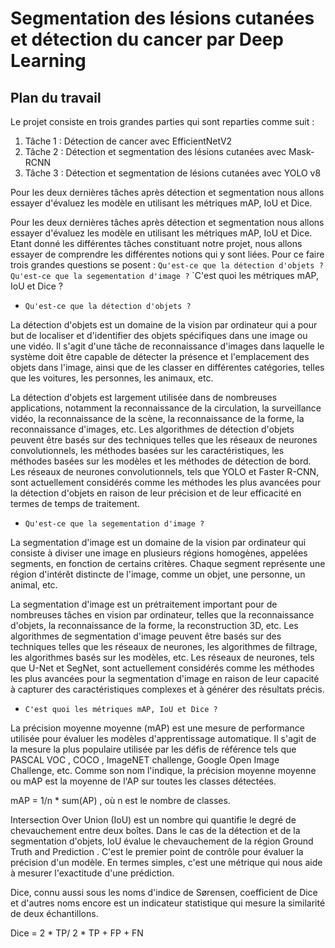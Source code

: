 # Segmentation des lésions cutanées et détection du cancer par Deep Learning

## Plan du travail

Le projet consiste en trois grandes parties qui sont reparties comme suit :

1. Tâche 1 : Détection de cancer avec EfficientNetV2
2. Tâche 2 : Détection et segmentation des lésions cutanées avec Mask-RCNN
3. Tâche 3 : Détection et segmentation de lésions cutanées avec YOLO v8

Pour les deux dernières tâches après détection et segmentation nous allons essayer d'évaluez les modèle en utilisant les métriques mAP, IoU et Dice.

Pour les deux dernières tâches après détection et segmentation nous allons essayer d'évaluez les modèle en utilisant les métriques mAP, IoU et Dice.
Etant donné les différentes tâches constituant notre projet, nous allons essayer de comprendre les différentes notions qui y sont liées. Pour ce faire trois grandes questions se posent : `Qu'est-ce que la détection d'objets ?` `Qu'est-ce que la segementation d'image ?` `C'est quoi les métriques mAP, IoU et Dice ?



*   `Qu'est-ce que la détection d'objets ?`

  La détection d'objets est un domaine de la vision par ordinateur qui a pour but de localiser et d'identifier des objets spécifiques dans une image ou une vidéo. Il s'agit d'une tâche de reconnaissance d'images dans laquelle le système doit être capable de détecter la présence et l'emplacement des objets dans l'image, ainsi que de les classer en différentes catégories, telles que les voitures, les personnes, les animaux, etc.

  La détection d'objets est largement utilisée dans de nombreuses applications, notamment la reconnaissance de la circulation, la surveillance vidéo, la reconnaissance de la scène, la reconnaissance de la forme, la reconnaissance d'images, etc. Les algorithmes de détection d'objets peuvent être basés sur des techniques telles que les réseaux de neurones convolutionnels, les méthodes basées sur les caractéristiques, les méthodes basées sur les modèles et les méthodes de détection de bord. Les réseaux de neurones convolutionnels, tels que YOLO et Faster R-CNN, sont actuellement considérés comme les méthodes les plus avancées pour la détection d'objets en raison de leur précision et de leur efficacité en termes de temps de traitement.

*   `Qu'est-ce que la segementation d'image ?`

  La segmentation d'image est un domaine de la vision par ordinateur qui consiste à diviser une image en plusieurs régions homogènes, appelées segments, en fonction de certains critères. Chaque segment représente une région d'intérêt distincte de l'image, comme un objet, une personne, un animal, etc.

  La segmentation d'image est un prétraitement important pour de nombreuses tâches en vision par ordinateur, telles que la reconnaissance d'objets, la reconnaissance de la forme, la reconstruction 3D, etc. Les algorithmes de segmentation d'image peuvent être basés sur des techniques telles que les réseaux de neurones, les algorithmes de filtrage, les algorithmes basés sur les modèles, etc. Les réseaux de neurones, tels que U-Net et SegNet, sont actuellement considérés comme les méthodes les plus avancées pour la segmentation d'image en raison de leur capacité à capturer des caractéristiques complexes et à générer des résultats précis.
  
*   `C'est quoi les métriques mAP, IoU et Dice ?`

  La précision moyenne moyenne (mAP) est une mesure de performance utilisée pour évaluer les modèles d'apprentissage automatique. Il s'agit de la mesure la plus populaire utilisée par les défis de référence tels que PASCAL VOC , COCO , ImageNET challenge, Google Open Image Challenge, etc.
Comme son nom l'indique, la précision moyenne moyenne ou mAP est la moyenne de l'AP sur toutes les classes détectées.

mAP = 1/n * sum(AP) , où n est le nombre de classes.

  Intersection Over Union (IoU) est un nombre qui quantifie le degré de chevauchement entre deux boîtes. Dans le cas de la détection et de la segmentation d'objets, IoU évalue le chevauchement de la région Ground Truth and Prediction . C'est le premier point de contrôle pour évaluer la précision d'un modèle. En termes simples, c'est une métrique qui nous aide à mesurer l'exactitude d'une prédiction.

  Dice, connu aussi sous les noms d'indice de Sørensen, coefficient de Dice et d'autres noms encore est un indicateur statistique qui mesure la similarité de deux échantillons.
  
 Dice = 2 * TP/ 2 * TP + FP + FN
